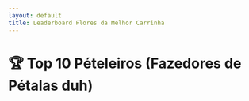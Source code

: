 ```yaml
---
layout: default
title: Leaderboard Flores da Melhor Carrinha 
---
```



# 🏆 Top 10 Pételeiros (Fazedores de Pétalas duh)

<div id="leaderboard"></div>

<script>
  const sheetID = '14PnbkAb4wUjOORFmwI6ThG-WUsuDq6tdIMgSTexcs0o';
  const range = 'Leaderboard'; 
  const sheetURL = `https://sheets.googleapis.com/v4/spreadsheets/${sheetID}/values/${range}?key=AIzaSyDoUCZ4ZOdOZXy0OUGxGr5bW34VyqzP50U`;

  fetch(sheetURL)
    .then(response => response.json())
    .then(data => {
      // Remover o cabeçalho e garantir que temos uma lista de dados
      const entries = data.values.slice(1);
      
      // Ordena os dados pela pontuação (assumindo que a pontuação está na segunda coluna, índice 1)
      entries.sort((a, b) => b[1] - a[1]); // Ordena em ordem decrescente com base na pontuação

      // Pega apenas os 10 primeiros
      const top10Entries = entries.slice(0, 10);

      // Gerar a tabela HTML
      let tableHTML = '<table><tr><th>Posição</th><th>Nome do Pételeiro</th><th>Pontuação</th></tr>';

      top10Entries.forEach((entry, index) => {
        const nome = entry[0]; 
        const pontuacao = entry[1]; 
        tableHTML += `<tr><td>${index + 1}</td><td>${nome}</td><td>${pontuacao}</td></tr>`;
      });

      tableHTML += '</table>';
      document.getElementById('leaderboard').innerHTML = tableHTML;
    })
    .catch(error => console.error('Erro ao carregar os dados: ', error));
</script>
